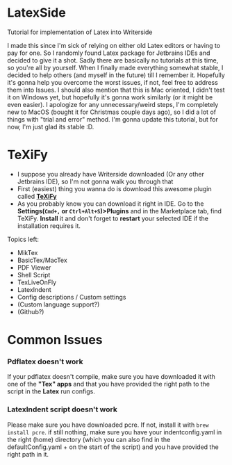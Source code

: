 # LatexSide
Tutorial for implementation of Latex into Writerside

I made this since I'm sick of relying on either old Latex editors or having to pay for one. So I randomly found Latex package for Jetbrains IDEs and decided to give it a shot. Sadly there are basically no tutorials at this time, so you're all by yourself. When I finally made everything somewhat stable, I decided to help others (and myself in the future) till I remember it. Hopefully it's gonna help you overcome the worst issues, if not, feel free to address them into Issues.
I should also mention that this is Mac oriented, I didn't test it on Windows yet, but hopefully it's gonna work similarly (or it might be even easier). I apologize for any unnecessary/weird steps, I'm completely new to MacOS (bought it for Christmas couple days ago), so I did a lot of things with "trial and error" method. I'm gonna update this tutorial, but for now, I'm just glad its stable :D.

# TeXiFy
- I suppose you already have Writerside downloaded (Or any other Jetbrains IDE), so I'm not gonna walk you through that
- First (easiest) thing you wanna do is download this awesome plugin called **[TeXiFy](https://plugins.jetbrains.com/plugin/9473-texify-idea)**
- As you probably know you can download it right in IDE. Go to the **Settings(`Cmd+,` or `Ctrl+Alt+S`)>Plugins** and in the Marketplace tab, find TeXiFy. **Install** it and don't forget to **restart** your selected IDE if the installation requires it.

Topics left:
- MikTex
- BasicTex/MacTex
- PDF Viewer
- Shell Script
- TexLiveOnFly
- LatexIndent
- Config descriptions / Custom settings
- (Custom language support?)
- (Github?)

# Common Issues
### Pdflatex doesn't work
If your pdflatex doesn't compile, make sure you have downloaded it with one of the **"Tex" apps** and that you have provided the right path to the script in the **Latex** run configs.

### LatexIndent script doesn't work
Please make sure you have downloaded pcre. If not, install it with `brew install pcre`. if still nothing, make sure you have your indentconfig.yaml in the right (home) directory (which you can also find in the defaultConfig.yaml + on the start of the script) and you have provided the right path in it.
